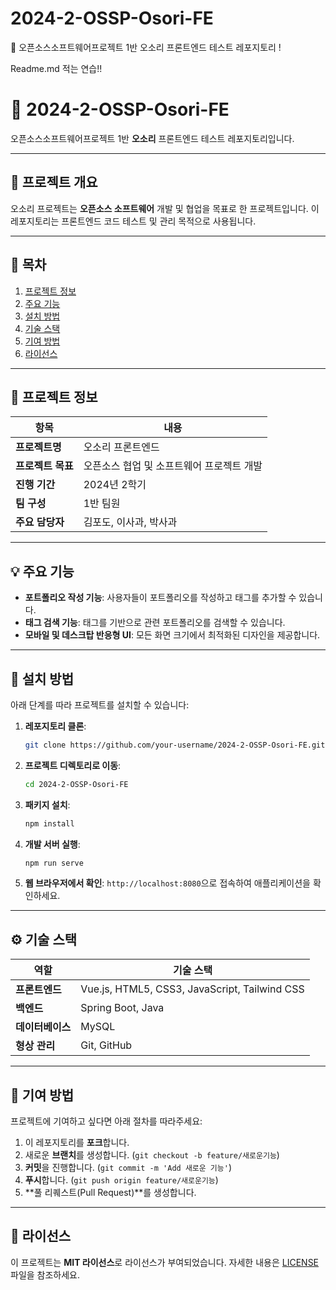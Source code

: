 # 2024-2-OSSP-Osori-FE
🍊 오픈소스소프트웨어프로젝트 1반 오소리 프론트엔드 테스트 레포지토리 !

Readme.md 적는 연습!!

# 🍊 2024-2-OSSP-Osori-FE

오픈소스소프트웨어프로젝트 1반 **오소리** 프론트엔드 테스트 레포지토리입니다.

---

## 📝 프로젝트 개요
오소리 프로젝트는 **오픈소스 소프트웨어** 개발 및 협업을 목표로 한 프로젝트입니다. 이 레포지토리는 프론트엔드 코드 테스트 및 관리 목적으로 사용됩니다.

---

## 📂 목차
1. [프로젝트 정보](#프로젝트-정보)
2. [주요 기능](#주요-기능)
3. [설치 방법](#설치-방법)
4. [기술 스택](#기술-스택)
5. [기여 방법](#기여-방법)
6. [라이선스](#라이선스)

---

## 📑 프로젝트 정보
| 항목            | 내용                                       |
|----------------|------------------------------------------|
| **프로젝트명**  | 오소리 프론트엔드                        |
| **프로젝트 목표** | 오픈소스 협업 및 소프트웨어 프로젝트 개발  |
| **진행 기간**    | 2024년 2학기                             |
| **팀 구성**      | 1반 팀원                                 |
| **주요 담당자**  | 김포도, 이사과, 박사과                    |

---

## 💡 주요 기능
- **포트폴리오 작성 기능**: 사용자들이 포트폴리오를 작성하고 태그를 추가할 수 있습니다.
- **태그 검색 기능**: 태그를 기반으로 관련 포트폴리오를 검색할 수 있습니다.
- **모바일 및 데스크탑 반응형 UI**: 모든 화면 크기에서 최적화된 디자인을 제공합니다.

---

## 🚀 설치 방법
아래 단계를 따라 프로젝트를 설치할 수 있습니다:

1. **레포지토리 클론**:
    ```bash
    git clone https://github.com/your-username/2024-2-OSSP-Osori-FE.git
    ```

2. **프로젝트 디렉토리로 이동**:
    ```bash
    cd 2024-2-OSSP-Osori-FE
    ```

3. **패키지 설치**:
    ```bash
    npm install
    ```

4. **개발 서버 실행**:
    ```bash
    npm run serve
    ```

5. **웹 브라우저에서 확인**: `http://localhost:8080`으로 접속하여 애플리케이션을 확인하세요.

---

## ⚙️ 기술 스택
| 역할            | 기술 스택                                        |
|-----------------|-------------------------------------------------|
| **프론트엔드**  | Vue.js, HTML5, CSS3, JavaScript, Tailwind CSS    |
| **백엔드**      | Spring Boot, Java                                |
| **데이터베이스**| MySQL                                            |
| **형상 관리**   | Git, GitHub                                      |

---

## 🤝 기여 방법
프로젝트에 기여하고 싶다면 아래 절차를 따라주세요:

1. 이 레포지토리를 **포크**합니다.
2. 새로운 **브랜치**를 생성합니다. (`git checkout -b feature/새로운기능`)
3. **커밋**을 진행합니다. (`git commit -m 'Add 새로운 기능'`)
4. **푸시**합니다. (`git push origin feature/새로운기능`)
5. **풀 리퀘스트(Pull Request)**를 생성합니다.

---

## 📜 라이선스
이 프로젝트는 **MIT 라이선스**로 라이선스가 부여되었습니다. 자세한 내용은 [LICENSE](./LICENSE) 파일을 참조하세요.
